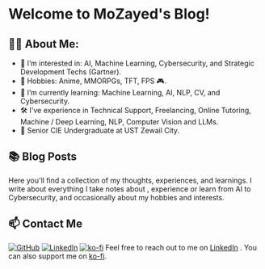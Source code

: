 # Welcome to MoZayed's Blog!



## 👨‍💻 About Me:

- 👀 I’m interested in: AI, Machine Learning, Cybersecurity, and Strategic Development Techs (Gartner).
- 🏓 Hobbies: Anime, MMORPGs, TFT, FPS 🎮.
- 🌱 I’m currently learning: Machine Learning, AI, NLP, CV, and Cybersecurity.
- 🛠 I've experience in Technical Support, Freelancing, Online Tutoring, Machine / Deep Learning, NLP, Computer Vision and LLMs.
- 🏫 Senior CIE Undergraduate at UST Zewail City.

## 📚 Blog Posts

Here you'll find a collection of my thoughts, experiences, and learnings. I write about everything I take notes about , experience or learn from AI to Cybersecurity, and occasionally about my hobbies and interests.



## 📫 Contact Me
[![GitHub](https://img.shields.io/badge/-GitHub-black?style=flat&logo=github&logoColor=white)](https://github.com/mozayed007)
[![LinkedIn](https://img.shields.io/badge/-LinkedIn-blue?style=flat&logo=Linkedin&logoColor=white)]([Linkedin](https://www.linkedin.com/in/mozayed007/))
[![ko-fi](https://img.shields.io/badge/-ko--fi-red?style=flat&logo=ko-fi&logoColor=white)](https://ko-fi.com/mozayed007)
Feel free to reach out to me on [LinkedIn](https://www.linkedin.com/in/mozayed007/) . You can also support me on [ko-fi](https://ko-fi.com/mozayed007).